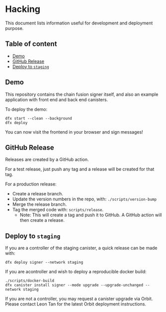 # Hacking

This document lists information useful for development and deployment purpose.

## Table of content

- [Demo](#demo)
- [GitHub Release](#github-release)
- [Deploy to `staging`](#deploy-to-staging)

## Demo

This repository contains the chain fusion signer itself, and also an example application with front end and back end canisters.

To deploy the demo:

```
dfx start --clean --background
dfx deploy
```

You can now visit the frontend in your browser and sign messages!

## GitHub Release

Releases are created by a GitHub action.

For a test release, just push any tag and a release will be created for that tag.

For a production release:

- Create a release branch.
- Update the version numbers in the repo, with: `./scripts/version-bump`
- Merge the release branch.
- Tag the merged code with: `scripts/release`.
  - Note: This will create a tag and push it to GitHub. A GitHub action will then create a release.

## Deploy to `staging`

If you are a controller of the staging canister, a quick release can be made with:

```
dfx deploy signer --network staging
```

If you are acontroller and wish to deploy a reproducible docker build:

```
./scripts/docker-build
dfx canister install signer --mode upgrade --upgrade-unchanged --network staging
```

If you are not a controller, you may request a canister upgrade via Orbit. Please contact Leon Tan for the latest Orbit deployment instructions.

